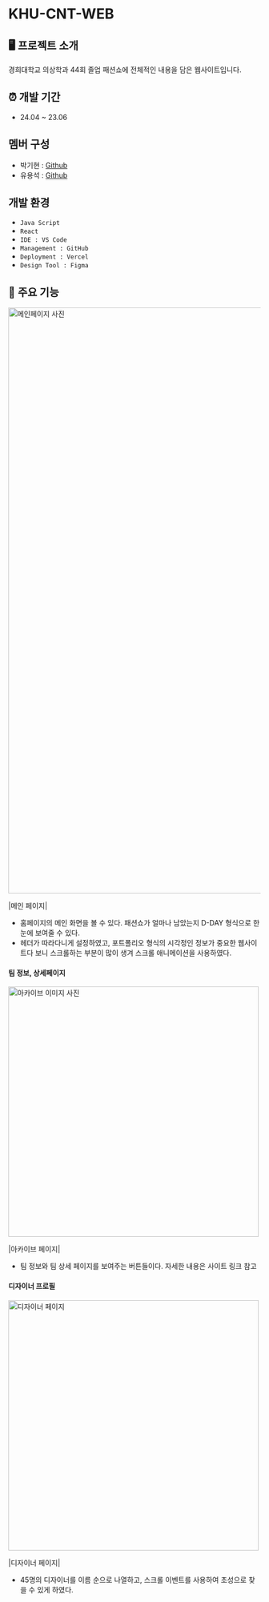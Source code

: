 # KHU-CNT-WEB

## 🖥 프로젝트 소개
경희대학교 의상학과 44회 졸업 패션쇼에 전체적인 내용을 담은 웹사이트입니다.

## ⏰ 개발 기간
+ 24.04 ~ 23.06

## 멤버 구성
+ 박기현 : [Github](https://github.com/Jackihyun)
+ 유용석 : [Github](https://github.com/Yoo-yongseok)

## 개발 환경
+ `Java Script`
+ `React`
+ `IDE : VS Code`
+ `Management : GitHub`
+ `Deployment : Vercel`
+ `Design Tool : Figma`

## 📌 주요 기능
<img width="1171" alt="메인페이지 사진" src="https://github.com/Jackihyun/KHU-CNT-WEB/assets/93994971/212527c1-a241-4c40-8474-b280ea8b1c07">

|메인 페이지|

+ 홈페이지의 메인 화면을 볼 수 있다. 패션쇼가 얼마나 남았는지 D-DAY 형식으로 한눈에 보여줄 수 있다.
+ 헤더가 따라다니게 설정하였고, 포트폴리오 형식의 시각정인 정보가 중요한 웹사이트다 보니 스크롤하는 부분이 많이 생겨 스크롤 애니메이션을 사용하였다.


#### 팀 정보, 상세페이지
<img width="500" alt = "아카이브 이미지 사진" src="https://github.com/Jackihyun/KHU-CNT-WEB/assets/93994971/c0d81c46-ab27-4bf0-b68c-7ca709a6d100">

|아카이브 페이지|

+ 팀 정보와 팀 상세 페이지를 보여주는 버튼들이다. 자세한 내용은 사이트 링크 참고


#### 디자이너 프로필
<img width="500" alt = "디자이너 페이지" src = "https://github.com/Jackihyun/KHU-CNT-WEB/assets/93994971/fdea4658-776e-4e78-9b39-5f0ac118c6ef">

|디자이너 페이지|

+ 45명의 디자이너를 이름 순으로 나열하고, 스크롤 이벤트를 사용하여 초성으로 찾을 수 있게 하였다.
